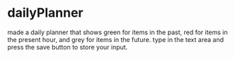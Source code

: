 # dailyPlanner
made a daily planner that shows green for items in the past, red for items in the present hour, and grey for items in the future. type in the text area and press the save button to store your input.
